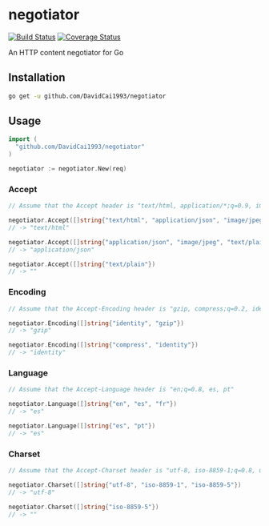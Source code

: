 # negotiator
[![Build Status](https://travis-ci.org/DavidCai1993/negotiator.svg?branch=master)](https://travis-ci.org/DavidCai1993/negotiator)
[![Coverage Status](https://coveralls.io/repos/github/DavidCai1993/negotiator/badge.svg)](https://coveralls.io/github/DavidCai1993/negotiator)

An HTTP content negotiator for Go

## Installation

```sh
go get -u github.com/DavidCai1993/negotiator
```

## Usage

```go
import (
  "github.com/DavidCai1993/negotiator"
)

negotiator := negotiator.New(req)
```

### Accept

```go
// Assume that the Accept header is "text/html, application/*;q=0.9, image/jpeg;q=0.8"

negotiator.Accept([]string{"text/html", "application/json", "image/jpeg"})
// -> "text/html"

negotiator.Accept([]string{"application/json", "image/jpeg", "text/plain"})
// -> "application/json"

negotiator.Accept([]string{"text/plain"})
// -> ""
```

### Encoding

```go
// Assume that the Accept-Encoding header is "gzip, compress;q=0.2, identity;q=0.5"

negotiator.Encoding([]string{"identity", "gzip"})
// -> "gzip"

negotiator.Encoding([]string{"compress", "identity"})
// -> "identity"
```

### Language

```go
// Assume that the Accept-Language header is "en;q=0.8, es, pt"

negotiator.Language([]string{"en", "es", "fr"})
// -> "es"

negotiator.Language([]string{"es", "pt"})
// -> "es"
```

### Charset

```go
// Assume that the Accept-Charset header is "utf-8, iso-8859-1;q=0.8, utf-7;q=0.2"

negotiator.Charset([]string{"utf-8", "iso-8859-1", "iso-8859-5"})
// -> "utf-8"

negotiator.Charset([]string{"iso-8859-5"})
// -> ""
```

